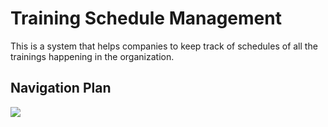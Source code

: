 # Training Schedule Management
This is a system that helps companies to keep track of schedules of all the trainings happening in the organization.

## Navigation Plan

<img src="https://github.com/kishanrajput23/Training-Schedule-Management/blob/main/UI%20and%20Navigation%20Plan.png">
